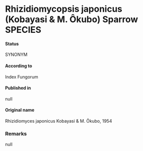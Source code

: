 Rhizidiomycopsis japonicus (Kobayasi & M. Ôkubo) Sparrow SPECIES
=======

#### Status
SYNONYM

#### According to
Index Fungorum

#### Published in
null

#### Original name
Rhizidiomyces japonicus Kobayasi & M. Ôkubo, 1954

### Remarks
null